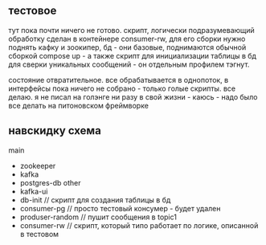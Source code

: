 ## тестовое
тут пока почти ничего не готово. скрипт, логически подразумевающий обработку сделан в контейнере consumer-rw, для его сборки нужно поднять кафку и зоокипер, бд - они базовые, поднимаются обычной сборкой compose up - а также скрипт для инициализации таблицы в бд для сверки уникальных сообщений - он отдельным профилем тэгнут.

состояние отвратительное. все обрабатывается в однопоток, в интерфейсы пока ничего не собрано - только голые скрипты. все делаю. я не писал на голэнге ни разу в свой жизни - каюсь - надо было все делать на питоновском фреймворке

## навскидку схема
main
- zookeeper
- kafka
- postgres-db
other
- kafka-ui
- db-init // скрипт для создания таблицы в бд
- consumer-pg // просто тестовый консумер - будет удален
- produser-random // пушит сообщения в topic1
- consumer-rw // скрипт, который типо работает по логике, описанной в тестовом